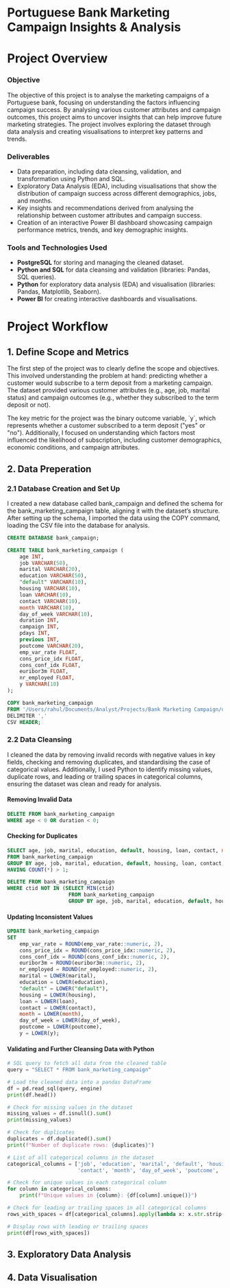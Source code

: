 # Portuguese Bank Marketing Campaign Insights & Analysis
<h1>Project Overview</h1>

<h3>Objective</h3>
<p>
    The objective of this project is to analyse the marketing campaigns of a Portuguese bank, focusing on understanding the factors influencing campaign success. By analysing various customer attributes and campaign outcomes, this project aims to uncover insights that can help improve future marketing strategies. The project involves exploring the dataset through data analysis and creating visualisations to interpret key patterns and trends.
</p>

<h3>Deliverables</h3>
<ul>
    <li>Data preparation, including data cleansing, validation, and transformation using Python and SQL.</li>
    <li>Exploratory Data Analysis (EDA), including visualisations that show the distribution of campaign success across different demographics, jobs, and months.</li>
    <li>Key insights and recommendations derived from analysing the relationship between customer attributes and campaign success.</li>
    <li>Creation of an interactive Power BI dashboard showcasing campaign performance metrics, trends, and key demographic insights.</li>
</ul>

<h3>Tools and Technologies Used</h3>
<ul>
    <li><b>PostgreSQL</b> for storing and managing the cleaned dataset.</li>
    <li><b>Python and SQL</b> for data cleansing and validation (libraries: Pandas, SQL queries).</li>
    <li><b>Python</b> for exploratory data analysis (EDA) and visualisation (libraries: Pandas, Matplotlib, Seaborn).</li>
    <li><b>Power BI</b> for creating interactive dashboards and visualisations.</li>
</ul>

<h1>Project Workflow</h1>
<h2>1. Define Scope and Metrics</h2>
<p>
    The first step of the project was to clearly define the scope and objectives. This involved understanding the problem at hand: predicting whether a customer would subscribe to a term deposit from a marketing campaign. The dataset provided various customer attributes (e.g., age, job, marital status) and campaign outcomes (e.g., whether they subscribed to the term deposit or not). 
</p>
<p>
    The key metric for the project was the binary outcome variable, `y`, which represents whether a customer subscribed to a term deposit ("yes" or "no"). Additionally, I focused on understanding which factors most influenced the likelihood of subscription, including customer demographics, economic conditions, and campaign attributes.
</p>
<h2>2. Data Preperation</h2>
<h3>2.1 Database Creation and Set Up</h3>

<p>I created a new database called bank_campaign and defined the schema for the bank_marketing_campaign table, aligning it with the dataset’s structure. After setting up the schema, I imported the data using the COPY command, loading the CSV file into the database for analysis.</p>

```sql
CREATE DATABASE bank_campaign;
```

```sql
CREATE TABLE bank_marketing_campaign (
    age INT,
    job VARCHAR(50),
    marital VARCHAR(20),
    education VARCHAR(50),
    "default" VARCHAR(10),
    housing VARCHAR(10),
    loan VARCHAR(10),
    contact VARCHAR(10),
    month VARCHAR(10),
    day_of_week VARCHAR(10),
    duration INT,
    campaign INT,
    pdays INT,
    previous INT,
    poutcome VARCHAR(20),
    emp_var_rate FLOAT,
    cons_price_idx FLOAT,
    cons_conf_idx FLOAT,
    euribor3m FLOAT,
    nr_employed FLOAT,
    y VARCHAR(10)
);
```

```sql
COPY bank_marketing_campaign
FROM '/Users/rahul/Documents/Analyst/Projects/Bank Marketing Campaign/dataset/bank-marketing.csv'
DELIMITER ','
CSV HEADER;
```

<h3>2.2 Data Cleansing</h3>

<p>I cleaned the data by removing invalid records with negative values in key fields, checking and removing duplicates, and standardising the case of categorical values. Additionally, I used Python to identify missing values, duplicate rows, and leading or trailing spaces in categorical columns, ensuring the dataset was clean and ready for analysis.</p>

<h4>Removing Invalid Data</h4>

```sql
DELETE FROM bank_marketing_campaign 
WHERE age < 0 OR duration < 0;
```
<h4>Checking for Duplicates</h4>

```sql
SELECT age, job, marital, education, default, housing, loan, contact, month, day_of_week, duration, campaign, pdays, previous, emp_var_rate, cons_price_idx, cons_conf_idx, euribor3m, nr_employed, y, COUNT(*) 
FROM bank_marketing_campaign
GROUP BY age, job, marital, education, default, housing, loan, contact, month, day_of_week, duration, campaign, pdays, previous, emp_var_rate, cons_price_idx, cons_conf_idx, euribor3m, nr_employed, y
HAVING COUNT(*) > 1;

DELETE FROM bank_marketing_campaign
WHERE ctid NOT IN (SELECT MIN(ctid)
                    FROM bank_marketing_campaign
                    GROUP BY age, job, marital, education, default, housing, loan, contact, month, day_of_week, duration, campaign, pdays, previous, emp_var_rate, cons_price_idx, cons_conf_idx, euribor3m, nr_employed, y);
```

<h4>Updating Inconsistent Values</h4>

```sql
UPDATE bank_marketing_campaign
SET
    emp_var_rate = ROUND(emp_var_rate::numeric, 2),
    cons_price_idx = ROUND(cons_price_idx::numeric, 2),
    cons_conf_idx = ROUND(cons_conf_idx::numeric, 2),
    euribor3m = ROUND(euribor3m::numeric, 2),
    nr_employed = ROUND(nr_employed::numeric, 2),
    marital = LOWER(marital),
    education = LOWER(education),
    "default" = LOWER("default"),
    housing = LOWER(housing),
    loan = LOWER(loan),
    contact = LOWER(contact),
    month = LOWER(month),
    day_of_week = LOWER(day_of_week),
    poutcome = LOWER(poutcome),
    y = LOWER(y);
```

<h4>Validating and Further Cleansing Data with Python</h4>

```python
# SQL query to fetch all data from the cleaned table
query = "SELECT * FROM bank_marketing_campaign"

# Load the cleaned data into a pandas DataFrame
df = pd.read_sql(query, engine)
print(df.head())

# Check for missing values in the dataset
missing_values = df.isnull().sum()
print(missing_values)

# Check for duplicates
duplicates = df.duplicated().sum()
print(f"Number of duplicate rows: {duplicates}")

# List of all categorical columns in the dataset
categorical_columns = ['job', 'education', 'marital', 'default', 'housing', 'loan', 
                       'contact', 'month', 'day_of_week', 'poutcome', 'y']

# Check for unique values in each categorical column
for column in categorical_columns:
    print(f"Unique values in {column}: {df[column].unique()}")

# Check for leading or trailing spaces in all categorical columns
rows_with_spaces = df[categorical_columns].apply(lambda x: x.str.strip() != x).any(axis=1)

# Display rows with leading or trailing spaces
print(df[rows_with_spaces])
```

<h2>3. Exploratory Data Analysis</h2>
<h2>4. Data Visualisation</h2>
